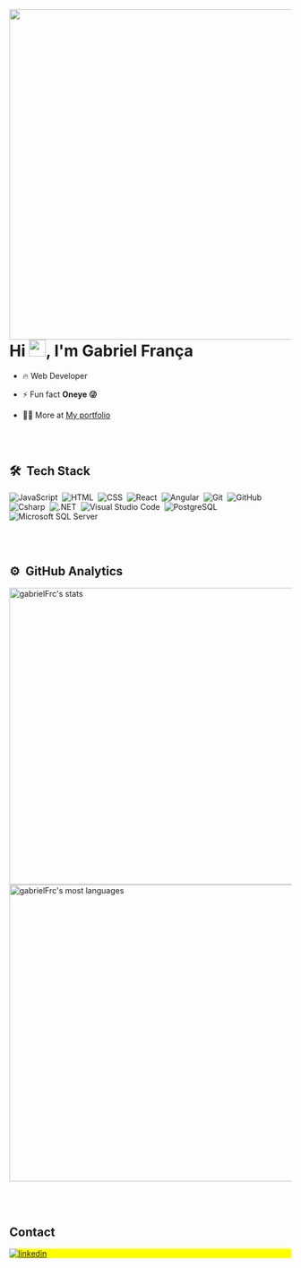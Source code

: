 <img align="right" height="590em" src="https://raw.githubusercontent.com/gist/maykbrito/618ef18e3bbb7cdfd200f3a4fc1aabc6/raw/201d47c76006c99fe0dc55ea92e76bdca5537f08/githubcard.svg"/>
<h1 align="left">Hi <img src="https://raw.githubusercontent.com/kaueMarques/kaueMarques/master/hi.gif" height="30px">, I'm Gabriel França</h1>

- 🔥 Web Developer

- ⚡ Fun fact **Oneye 😜**

- 👨‍💻 More at [My portfolio](https://gabrielfrc.github.io/portfolio/)



<br><br>

## 🛠 &nbsp;Tech Stack

![JavaScript](https://img.shields.io/badge/-JavaScript-05122A?style=flat&logo=javascript)&nbsp;
![HTML](https://img.shields.io/badge/-HTML-05122A?style=flat&logo=HTML5)&nbsp;
![CSS](https://img.shields.io/badge/-CSS-05122A?style=flat&logo=CSS3&logoColor=1572B6)&nbsp;
![React](https://img.shields.io/badge/-React-05122A?style=flat&logo=react)&nbsp;
![Angular](https://img.shields.io/badge/-Angular-05122A?style=flat&logo=angular)&nbsp;
![Git](https://img.shields.io/badge/-Git-05122A?style=flat&logo=git)&nbsp;
![GitHub](https://img.shields.io/badge/-GitHub-05122A?style=flat&logo=github)&nbsp;
![Csharp](https://img.shields.io/badge/-Csharp-05122A?style=flat&logo=csharp)&nbsp;
![.NET](https://img.shields.io/badge/-Dotnet-05122A?style=flat&logo=dotnet)&nbsp;
![Visual Studio Code](https://img.shields.io/badge/-Visual%20Studio%20Code-05122A?style=flat&logo=visual-studio-code&logoColor=007ACC)&nbsp;
![PostgreSQL](https://img.shields.io/badge/-PostgreSQL-05122A?style=flat&logo=postgresql)&nbsp;
![Microsoft SQL Server](https://img.shields.io/badge/-Microsoft%20SQL%20Server-05122A?style=flat&logo=microsoftsqlserver)&nbsp;

<br><br>

## ⚙️ &nbsp;GitHub Analytics

<p align="left">
<img width="530em" src="https://github-readme-stats.vercel.app/api?username=gabrielFrc&show_icons=true&theme=vision-friendly-dark" alt="gabrielFrc's stats"/>
<img width="530em" src="https://github-readme-stats.vercel.app/api/top-langs/?username=gabrielFrc&hide=shaderlab,hlsl&layout=compact&theme=vision-friendly-dark" alt="gabrielFrc's most languages"/>
</p>
<!--
 A commentary
-->

<br><br>

## Contact

<p align="left" style="background:yellow">
<a href="https://linkedin.com/in/gabriel-f-82328b214/" target="_blank">
  <img align="center" src="https://img.shields.io/badge/-gabrielfrc-05122A?style=flat&logo=linkedin" alt="linkedin"/>
</a>
</p>
